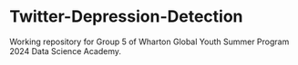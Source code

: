 # Twitter-Depression-Detection
Working repository for Group 5 of Wharton Global Youth Summer Program 2024 Data Science Academy.
